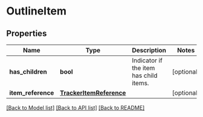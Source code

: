 # OutlineItem

## Properties
Name | Type | Description | Notes
------------ | ------------- | ------------- | -------------
**has_children** | **bool** | Indicator if the item has child items. | [optional] 
**item_reference** | [**TrackerItemReference**](TrackerItemReference.md) |  | [optional] 

[[Back to Model list]](../README.md#documentation-for-models) [[Back to API list]](../README.md#documentation-for-api-endpoints) [[Back to README]](../README.md)

